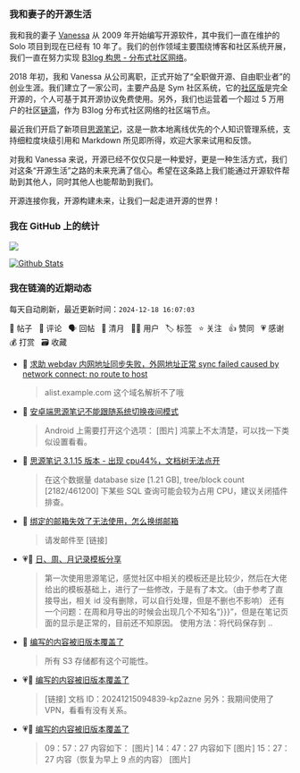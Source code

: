 ### 我和妻子的开源生活

我和我的妻子 [Vanessa](https://github.com/Vanessa219) 从 2009 年开始编写开源软件，其中我们一直在维护的 Solo 项目到现在已经有 10 年了。我们的创作领域主要围绕博客和社区系统开展，我们一直在努力实现 [B3log 构思 - 分布式社区网络](https://ld246.com/article/1546941897596)。

2018 年初，我和 Vanessa 从公司离职，正式开始了“全职做开源、自由职业者”的创业生涯。我们建立了一家公司，主要产品是 Sym 社区系统，它的[社区版](https://github.com/88250/symphony)是完全开源的，个人可基于其开源协议免费使用。另外，我们也运营着一个超过 5 万用户的社区[链滴](https://ld246.com)，作为 B3log 分布式社区网络的社区端节点。

最近我们开启了新项目[思源笔记](https://github.com/siyuan-note/siyuan)，这是一款本地离线优先的个人知识管理系统，支持细粒度块级引用和 Markdown 所见即所得，欢迎大家来试用和反馈。

对我和 Vanessa 来说，开源已经不仅仅只是一种爱好，更是一种生活方式，我们对这条“开源生活”之路的未来充满了信心。希望在这条路上我们能通过开源软件帮助到其他人，同时其他人也能帮助到我们。

开源连接你我，开源构建未来，让我们一起走进开源的世界！

### 我在 GitHub 上的统计

<a title="Hits" target="_blank" href="https://github.com/88250/88250"><img src="https://hits.b3log.org/88250/88250.svg"></a>

[![Github Stats](https://github-readme-stats.vercel.app/api?username=88250&theme=tokyonight&show_icons=true)](https://github.com/88250)

<!--events start -->

### 我在链滴的近期动态

每天自动刷新，最近更新时间：`2024-12-18 16:07:03`

📝 帖子 &nbsp; 💬 评论 &nbsp; 🗣 回帖 &nbsp; 🌙 清月 &nbsp; 👨‍💻 用户 &nbsp; 🏷️ 标签 &nbsp; ⭐️ 关注 &nbsp; 👍 赞同 &nbsp; 💗 感谢 &nbsp; 💰 打赏 &nbsp; 🗃 收藏

* 💬 [求助 webdav 内网地址同步失败，外网地址正常 sync failed caused by network connect: no route to host](https://ld246.com/article/1734446547817/comment/1734486912237#comments)

  > alist.example.com 这个域名解析不了哦
* 💬 [安卓端思源笔记不能跟随系统切换夜间模式](https://ld246.com/article/1734454820297/comment/1734484227001#comments)

  > Android 上需要打开这个选项： [图片] 鸿蒙上不太清楚，可以找一下类似设置看看。
* 💬 [思源笔记 3.1.15 版本 - 出现 cpu44%，文档树无法点开](https://ld246.com/article/1734438408672/comment/1734479740228#comments)

  > 在这个数据量 database size [1.21 GB], tree/block count [2182/461200] 下某些 SQL 查询可能会较为占用 CPU，建议关闭插件排查。
* 💬 [绑定的邮箱失效了无法使用，怎么换绑邮箱](https://ld246.com/article/1734440065983/comment/1734443549539#comments)

  > 请发邮件至 [链接]
* 💗📝 [日、周、月记录模板分享](https://ld246.com/article/1734407382742)

  > 第一次使用思源笔记，感觉社区中相关的模板还是比较少，然后在大佬给出的模板基础上，进行了一些修改，于是有了本文。（由于参考了直接导出，相关 id 没有删除，可以自行处理，但是不删也不影响） 还有一个问题：在周和月导出的时候会出现几个不知名“}}}”，但是在笔记页面的显示是正常的，目前还不知原因。 使用方法：将代码保存到  ..
* 💬 [编写的内容被旧版本覆盖了](https://ld246.com/article/1734340375149/comment/1734401033878#comments)

  > 所有 S3 存储都有这个可能性。
* 💗💬 [编写的内容被旧版本覆盖了](https://ld246.com/article/1734340375149/comment/1734396570868#comments)

  > [链接] 文档 ID：20241215094839-kp2azne 另外：我期间使用了 VPN，看看有没有关系。
* 💗📝 [编写的内容被旧版本覆盖了](https://ld246.com/article/1734340375149)

  > 09：57：27 内容如下： [图片] 14：47：27 内容如下 [图片] 15：27：27 内容（恢复为早上 9 点的内容） [图片]


<!--events end -->
